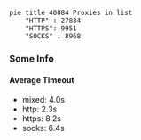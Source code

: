 
```mermaid
pie title 40084 Proxies in list
    "HTTP" : 27834
    "HTTPS": 9951
    "SOCKS" : 8968
```

### Some Info
#### Average Timeout

- mixed: 4.0s
- http: 2.3s
- https: 8.2s
- socks: 6.4s